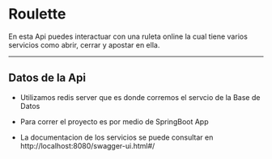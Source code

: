 # Roulette

En esta Api puedes interactuar con una ruleta online la cual tiene varios servicios como abrir, cerrar y apostar en ella.

---

## Datos de la Api

- Utilizamos redis server que es donde corremos el servcio de la Base de Datos

- Para correr el proyecto es por medio de  SpringBoot App

- La documentacion  de los servicios se puede consultar en http://localhost:8080/swagger-ui.html#/
    
   